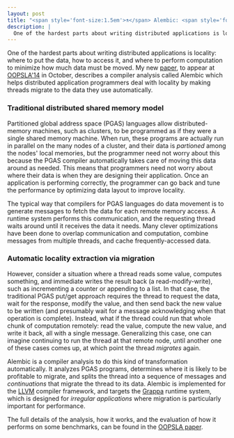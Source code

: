 ```yaml
---
layout: post
title: "<span style='font-size:1.5em'>⚗</span> Alembic: <span style='font-size:0.6em'> Distilling C++ into high-performance Grappa</span>"
description: |
  One of the hardest parts about writing distributed applications is locality — this compiler analysis automatically transforms threads to migrate to the data they access, minimizing communication and improving overall performance.
---
```


One of the hardest parts about writing distributed applications is locality: where to put the data, how to access it, and where to perform computation to minimize how much data must be moved. My new [paper](pubs/oopsla14-alembic.pdf), to appear at [OOPSLA'14](http://2014.splashcon.org/track/oopsla2014) in October, describes a compiler analysis called Alembic which helps distributed application programmers deal with locality by making threads migrate to the data they use automatically.

### Traditional distributed shared memory model

Partitioned global address space (PGAS) languages allow distributed-memory machines, such as clusters, to be programmed as if they were a single shared memory machine. When run, these programs are actually run in parallel on the many nodes of a cluster, and their data is *partioned* among the nodes' local memories, but the programmer need not worry about this because the PGAS compiler automatically takes care of moving this data around as needed.
This means that programmers need not worry about where their data is when they are designing their application. Once an application is performing correctly, the programmer can go back and tune the performance by optimizing data layout to improve locality.

<!-- For the class of applications targeted by [Grappa](http://grappa.io), such as analytics on the Twitter follower graph, there is often little locality to be exploited, and no good way to partition the data. For these sorts of applications, Grappa  -->

The typical way that compilers for PGAS languages do data movement is to generate messages to fetch the data for each remote memory access. A runtime system performs this communication, and the requesting thread waits around until it receives the data it needs. Many clever optimizations have been done to overlap communication and computation, combine messages from multiple threads, and cache frequently-accessed data.

### Automatic locality extraction via migration

However, consider a situation where a thread reads some value, computes something, and immediate writes the result back (a read-modify-write), such as incrementing a counter or appending to a list. In that case, the traditional PGAS put/get approach requires the thread to request the data, wait for the response, modify the value, and then send back the new value to be written (and presumably wait for a message acknowledging when that operation is complete). Instead, what if the thread could run that whole chunk of computation remotely: read the value, compute the new value, and write it back, all with a single message. Generalizing this case, one can imagine continuing to run the thread at that remote node, until another one of these cases comes up, at which point the thread *migrates* again.

Alembic is a compiler analysis to do this kind of transformation automatically. It analyzes PGAS programs, determines where it is likely to be profitable to migrate, and splits the thread into a sequence of messages and *continuations* that migrate the thread to its data. Alembic is implemented for the [LLVM](http://llvm.org) compiler framework, and targets the [Grappa](http://grappa.io) runtime system, which is designed for *irregular applications* where migration is particularly important for performance.

The full details of the analysis, how it works, and the evaluation of how it performs on some benchmarks, can be found in the [OOPSLA paper](pubs/oopsla14-alembic.pdf).
